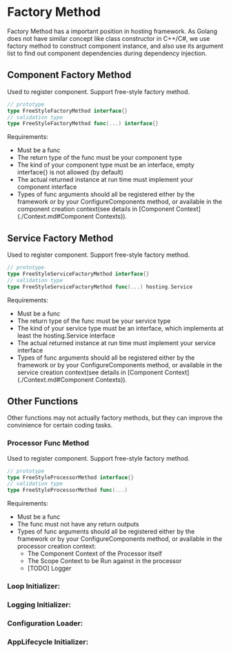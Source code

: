 # Factory Method

Factory Method has a important position in hosting framework. As Golang does not have similar concept like class constructor in C++/C#, we use factory method to construct component instance, and also use its argument list to find out component dependencies during dependency injection.



## Component Factory Method

Used to register component. Support free-style factory method.

```go
// prototype
type FreeStyleFactoryMethod interface{}
// validation type
type FreeStyleFactoryMethod func(...) interface{}
```

Requirements:

- Must be a func
- The return type of the func must be your component type
- The kind of your component type must be an interface, empty interface{} is not allowed (by default)
- The actual returned instance at run time must implement your component interface
- Types of func arguments should all be registered either by the framework or by your ConfigureComponents method, or available in the component creation context(see details in [Component Context](./Context.md#Component Contexts)).



## Service Factory Method

Used to register component. Support free-style factory method.

```go
// prototype
type FreeStyleServiceFactoryMethod interface{}
// validation type
type FreeStyleServiceFactoryMethod func(...) hosting.Service
```

Requirements:

- Must be a func
- The return type of the func must be your service type
- The kind of your service type must be an interface, which implements at least the hosting.Service interface
- The actual returned instance at run time must implement your service interface
- Types of func arguments should all be registered either by the framework or by your ConfigureComponents method, or available in the service creation context(see details in [Component Context](./Context.md#Component Contexts)).



## Other Functions

Other functions may not actually factory methods, but they can improve the convinience for certain coding tasks. 

### Processor Func Method

Used to register component. Support free-style factory method.

```go
// prototype
type FreeStyleProcessorMethod interface{}
// validation type
type FreeStyleProcessorMethod func(...)
```

Requirements:

- Must be a func
- The func must not have any return outputs
- Types of func arguments should all be registered either by the framework or by your ConfigureComponents method, or available in the processor creation context:
  - The Component Context of the Processor itself
  - The Scope Context to be Run against in the processor
  - [TODO] Logger



### Loop Initializer:



### Logging Initializer:



### Configuration Loader:



### AppLifecycle Initializer:

